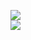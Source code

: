 [![](https://img.shields.io/badge/Made%20With-Github%20Spray-lightgrey.svg?style=for-the-badge&logo=github)](https://github.com/Annihil/github-spray#1886)  
[![](https://i.imgur.com/2DrTn0Z.gif)](https://github.com/Annihil/github-spray)
